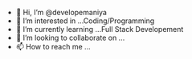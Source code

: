 - 👋 Hi, I’m @developemaniya
- 👀 I’m interested in ...Coding/Programming
- 🌱 I’m currently learning ...Full Stack Developement
- 💞️ I’m looking to collaborate on ...
- 📫 How to reach me ...

<!---
developemaniya/developemaniya is a ✨ special ✨ repository because its `README.md` (this file) appears on your GitHub profile.
You can click the Preview link to take a look at your changes.
--->
